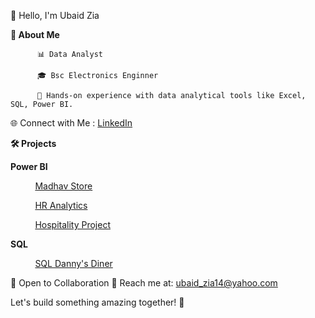 👋 Hello, I'm Ubaid Zia

**🚀 About Me**

          📊 Data Analyst

          🎓 Bsc Electronics Enginner 
          
          🌱 Hands-on experience with data analytical tools like Excel, SQL, Power BI.

🌐 Connect with Me :   [LinkedIn](https://www.linkedin.com/in/ubaid-zia-19098656/)


**🛠️ Projects**

**Power BI**

&nbsp;&nbsp;&nbsp;&nbsp;&nbsp;&nbsp;&nbsp;&nbsp;&nbsp;&nbsp;[Madhav Store](https://github.com/ubaidzia1086/Madhav_Store_PowerBI)

&nbsp;&nbsp;&nbsp;&nbsp;&nbsp;&nbsp;&nbsp;&nbsp;&nbsp;&nbsp;[HR Analytics](https://github.com/ubaidzia1086/HR_Analytics_PowerBI)

&nbsp;&nbsp;&nbsp;&nbsp;&nbsp;&nbsp;&nbsp;&nbsp;&nbsp;&nbsp;[Hospitality Project](https://github.com/ubaidzia1086/Hospitality_Project_Powerbi)


**SQL**

&nbsp;&nbsp;&nbsp;&nbsp;&nbsp;&nbsp;&nbsp;&nbsp;&nbsp;&nbsp;[SQL Danny's Diner](https://github.com/ubaidzia1086/SQL_Dannys_Dinner)

🤝 Open to Collaboration
📧 Reach me at: ubaid_zia14@yahoo.com

Let's build something amazing together! 🚀

